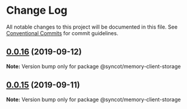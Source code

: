 # Change Log

All notable changes to this project will be documented in this file.
See [Conventional Commits](https://conventionalcommits.org) for commit guidelines.

## [0.0.16](https://github.com/SyncOT/SyncOT/compare/@syncot/memory-client-storage@0.0.15...@syncot/memory-client-storage@0.0.16) (2019-09-12)

**Note:** Version bump only for package @syncot/memory-client-storage





## [0.0.15](https://github.com/SyncOT/SyncOT/compare/@syncot/memory-client-storage@0.0.14...@syncot/memory-client-storage@0.0.15) (2019-09-11)

**Note:** Version bump only for package @syncot/memory-client-storage
